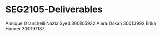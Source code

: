 # SEG2105-Deliverables
Annique Granchelli
Nazia Syed 300105922
Alara Oskan 30013992
Erika Hanner 300197187
